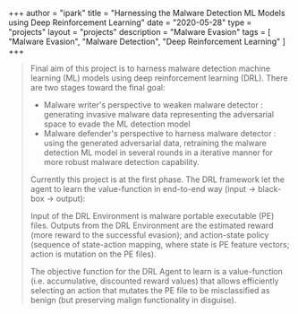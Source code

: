 +++
author = "ipark"
title = "Harnessing the Malware Detection ML Models using Deep Reinforcement Learning"
date = "2020-05-28"
type = "projects"
layout = "projects"
description = "Malware Evasion"
tags = [
"Malware Evasion", "Malware Detection", "Deep Reinforcement Learning"
]
+++

>Final aim of this project is to harness malware detection machine learning (ML) models using deep reinforcement learning (DRL). There are two stages toward the final goal:
>   * Malware writer's perspective to weaken malware detector : 
>generating invasive malware data representing the adversarial space to evade the ML detection model
>   * Malware defender's perspective to harness malware detector :  using the generated adversarial data, retraining the malware detection ML model in several rounds in a iterative manner for more robust malware detection capability. 
>
>Currently this project is at the first phase. The DRL framework let the agent to learn the value-function in end-to-end way (input → black-box → output):
>
>Input of the DRL Environment is malware portable executable (PE) files.
>Outputs from the DRL Environment are
>       the estimated reward (more reward to the successful evasion); and
>       action-state policy (sequence of state-action mapping, where state is PE feature vectors; action is mutation on the PE files).
>  
>
>The objective function for the DRL Agent to learn is a value-function (i.e.
>accumulative, discounted reward values) that allows efficiently selecting an action that mutates the PE file to be misclassified as benign (but preserving malign functionality in disguise).
